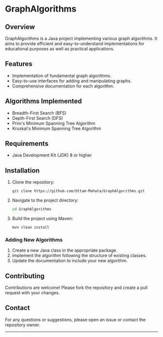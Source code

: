 

# GraphAlgorithms

## Overview
GraphAlgorithms is a Java project implementing various graph algorithms. It aims to provide efficient and easy-to-understand implementations for educational purposes as well as practical applications.

## Features
- Implementation of fundamental graph algorithms.
- Easy-to-use interfaces for adding and manipulating graphs.
- Comprehensive documentation for each algorithm.
  
## Algorithms Implemented
- Breadth-First Search (BFS)
- Depth-First Search (DFS)
- Prim's Minimum Spanning Tree Algorithm
- Kruskal's Minimum Spanning Tree Algorithm

## Requirements
- Java Development Kit (JDK) 8 or higher


## Installation
1. Clone the repository:
    ```sh
    git clone https://github.com/Uttam-Mahata/GraphAlgorithms.git
    ```
2. Navigate to the project directory:
    ```sh
    cd GraphAlgorithms
    ```
3. Build the project using Maven:
    ```sh
    mvn clean install
    ```



### Adding New Algorithms
1. Create a new Java class in the appropriate package.
2. Implement the algorithm following the structure of existing classes.
3. Update the documentation to include your new algorithm.

## Contributing
Contributions are welcome! Please fork the repository and create a pull request with your changes.



## Contact
For any questions or suggestions, please open an issue or contact the repository owner.

---
